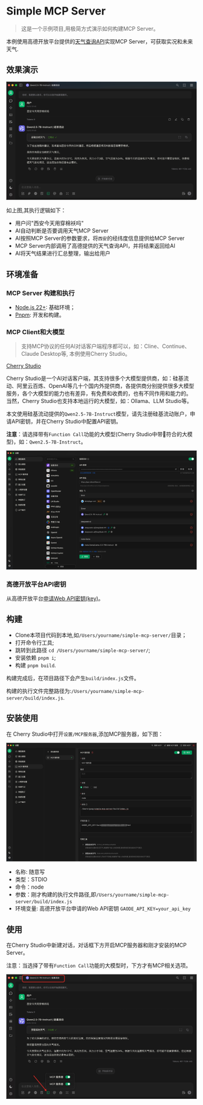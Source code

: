 # Simple MCP Server

> 这是一个示例项目,用极简方式演示如何构建MCP Server。

本例使用高德开放平台提供的[天气查询API](https://lbs.amap.com/api/webservice/guide/api/weatherinfo)实现MCP Server，可获取实况和未来天气.

## 效果演示

![Cherry Studio使用](./assets/cherry-studio.jpg)

如上图,其执行逻辑如下：

- 用户问"西安今天用穿棉袄吗"
- AI自动判断是否要调用天气MCP Server
- AI按照MCP Server的参数要求，将`西安`的经纬度信息提供给MCP Server
- MCP Server内部调用了高德提供的天气查询API，并将结果返回给AI
- AI将天气结果进行汇总整理，输出给用户

## 环境准备

### MCP Server 构建和执行

- [Node.js 22+](https://nodejs.org/zh-cn): 基础环境；
- [Pnpm](https://pnpm.io/zh/): 开发和构建。

### MCP Client和大模型

> 支持MCP协议的任何AI对话客户端程序都可以，如：Cline、Continue、Claude Desktop等, 本例使用Cherry Studio。

[Cherry Studio](https://cherry-ai.com/)

Cherry Studio是一个AI对话客户端，其支持很多个大模型提供商，如：硅基流动、阿里云百炼、OpenAI等几十个国内外提供商，各提供商分别提供很多大模型服务，各个大模型的能力也有差异，有免费和收费的，也有不同作用和能力的。
当然，Cherry Studio也支持本地运行的大模型，如：Ollama、LLM Studio等。

本文使用硅基流动提供的`Qwen2.5-7B-Instruct`模型，请先注册硅基流动账户，申请API密钥，并在Cherry Studio中配置API密钥。

**注意**：请选择带有`Function Call`功能的大模型(Cherry Studio中带🔧符合的大模型)，如：`Qwen2.5-7B-Instruct`。

![配置大模型和密钥](./assets/cherry-studio-siliconflow.jpg)

### 高德开放平台API密钥

从高德开放平台[申请Web API密钥(key)](https://console.amap.com/dev/key/app)。

## 构建

- Clone本项目代码到本地,如`/Users/yourname/simple-mcp-server/`目录；
- 打开命令行工具;
- 跳转到此路径 `cd /Users/yourname/simple-mcp-server/`;
- 安装依赖 `pnpm i`;
- 构建 `pnpm build`.

构建完成后，在项目路径下会产生`build/index.js`文件。

构建的执行文件完整路径为:`/Users/yourname/simple-mcp-server/build/index.js`.

## 安装使用

在 Cherry Studio中打开`设置/MCP服务器`,添加MCP服务器，如下图：

![添加MCP服务器](./assets/cherry-studio-setting.jpg)

- 名称: 随意写
- 类型：STDIO
- 命令：node
- 参数：刚才构建的执行文件路径,即`/Users/yourname/simple-mcp-server/build/index.js`
- 环境变量: 高德开放平台申请的Web API密钥 `GAODE_API_KEY=your_api_key`

## 使用

在Cherry Studio中新建对话，对话框下方开启MCP服务器和刚才安装的MCP Server。

注意：当选择了带有`Function Call`功能的大模型时，下方才有MCP相关选项。

![使用MCP对话](./assets/cherry-stuido-chat.jpg)

